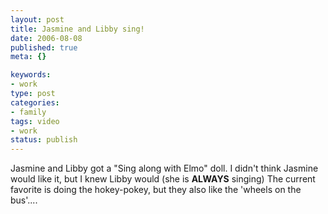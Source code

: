 ```yaml
--- 
layout: post
title: Jasmine and Libby sing!
date: 2006-08-08
published: true
meta: {}

keywords: 
- work
type: post
categories: 
- family
tags: video
- work
status: publish
---
```



Jasmine and Libby got a "Sing along with Elmo" doll. I didn't think Jasmine would like it, but I knew Libby would (she is **ALWAYS** singing) The current favorite is doing the hokey-pokey, but they also like the 'wheels on the bus'....

<br /><div align="center"></div>
